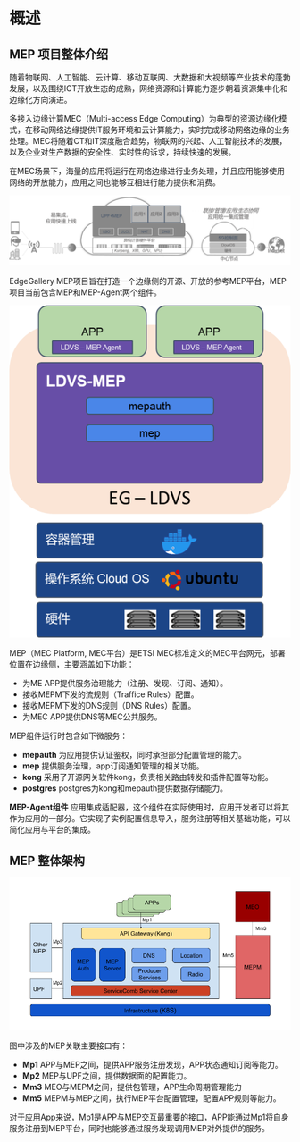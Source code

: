 概述
================

## MEP 项目整体介绍

随着物联网、人工智能、云计算、移动互联网、大数据和大视频等产业技术的蓬勃发展，以及围绕ICT开放生态的成熟，网络资源和计算能力逐步朝着资源集中化和边缘化方向演进。

多接入边缘计算MEC（Multi-access Edge
Computing）为典型的资源边缘化模式，在移动网络边缘提供IT服务环境和云计算能力，实时完成移动网络边缘的业务处理。MEC将随着CT和IT深度融合趋势，物联网的兴起、人工智能技术的发展，以及企业对生产数据的安全性、实时性的诉求，持续快速的发展。

在MEC场景下，海量的应用将运行在网络边缘进行业务处理，并且应用能够使用网络的开放能力，应用之间也能够互相进行能力提供和消费。

![](/uploads/images/2021/cor2020/102832_c7372e58_5504908.png)

EdgeGallery MEP项目旨在打造一个边缘侧的开源、开放的参考MEP平台，MEP项目当前包含MEP和MEP-Agent两个组件。

![](/uploads/images/2021/cor2020/164331_49cda7cd_5504908.png "系统架构.png")

MEP（MEC Platform, MEC平台）是ETSI MEC标准定义的MEC平台网元，部署位置在边缘侧，主要涵盖如下功能：

- 为ME APP提供服务治理能力（注册、发现、订阅、通知）。
- 接收MEPM下发的流规则（Traffice Rules）配置。
- 接收MEPM下发的DNS规则（DNS Rules）配置。
- 为MEC APP提供DNS等MEC公共服务。

MEP组件运行时包含如下微服务：

- **mepauth** 为应用提供认证鉴权，同时承担部分配置管理的能力。
- **mep** 提供服务治理，app订阅通知管理的相关功能。
- **kong** 采用了开源网关软件kong，负责相关路由转发和插件配置等功能。
- **postgres** postgres为kong和mepauth提供数据存储能力。

**MEP-Agent组件** 应用集成适配器，这个组件在实际使用时，应用开发者可以将其作为应用的一部分。它实现了实例配置信息导入，服务注册等相关基础功能，可以简化应用与平台的集成。

## MEP 整体架构

![](/uploads/images/2020/0915/144714_23890cda_7624956.png "MEP arch.png")

图中涉及的MEP关联主要接口有：
- **Mp1** APP与MEP之间，提供APP服务注册发现，APP状态通知订阅等能力。
- **Mp2** MEP与UPF之间，提供数据面的配置能力。
- **Mm3** MEO与MEPM之间，提供包管理，APP生命周期管理能力
- **Mm5** MEPM与MEP之间，执行MEP平台配置管理，配置APP规则等能力。
  
对于应用App来说，Mp1是APP与MEP交互最重要的接口，APP能通过Mp1将自身服务注册到MEP平台，同时也能够通过服务发现调用MEP对外提供的服务。
